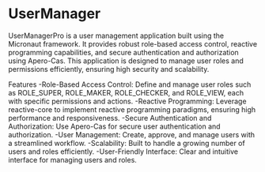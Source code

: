 # UserManager
UserManagerPro is a user management application built using the Micronaut framework. It provides robust role-based access control, reactive programming capabilities, and secure authentication and authorization using Apero-Cas. This application is designed to manage user roles and permissions efficiently, ensuring high security and scalability.

Features
-Role-Based Access Control: Define and manage user roles such as ROLE_SUPER, ROLE_MAKER, ROLE_CHECKER, and ROLE_VIEW, each with specific permissions and actions.
-Reactive Programming: Leverage reactive-core to implement reactive programming paradigms, ensuring high performance and responsiveness.
-Secure Authentication and Authorization: Use Apero-Cas for secure user authentication and authorization.
-User Management: Create, approve, and manage users with a streamlined workflow.
-Scalability: Built to handle a growing number of users and roles efficiently.
-User-Friendly Interface: Clear and intuitive interface for managing users and roles.
